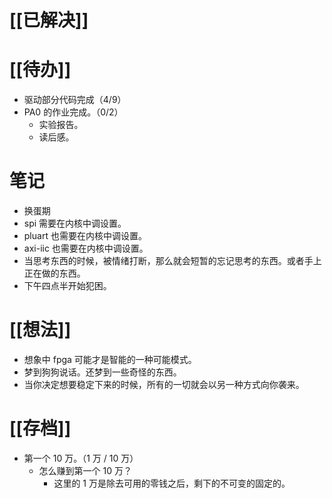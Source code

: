 # [[已解决]]

# [[待办]]
- 驱动部分代码完成（4/9）
- PA0 的作业完成。（0/2）
	- 实验报告。
	- 读后感。

# 笔记
- 换蛋期
- spi 需要在内核中调设置。
- pluart 也需要在内核中调设置。
- axi-iic 也需要在内核中调设置。
- 当思考东西的时候，被情绪打断，那么就会短暂的忘记思考的东西。或者手上正在做的东西。
- 下午四点半开始犯困。
# [[想法]]
- 想象中 fpga 可能才是智能的一种可能模式。
- 梦到狗狗说话。还梦到一些奇怪的东西。
- 当你决定想要稳定下来的时候，所有的一切就会以另一种方式向你袭来。

# [[存档]]
- 第一个 10 万。（1 万 / 10 万）
	- 怎么赚到第一个 10 万？
		- 这里的 1 万是除去可用的零钱之后，剩下的不可变的固定的。